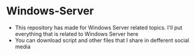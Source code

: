 # Windows-Server
- This repository has made for Windows Server related topics. I'll put everything that is related to Windows Server here
- You can download script and other files that I share in defferent social media
